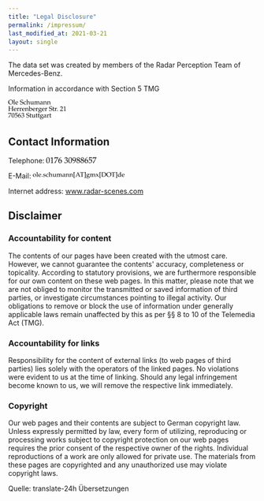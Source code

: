 ```yaml
---
title: "Legal Disclosure"
permalink: /impressum/
last_modified_at: 2021-03-21
layout: single
---
```


The data set was created by members of the Radar Perception Team of Mercedes-Benz.

Information in accordance with Section 5 TMG

![](../assets/address.png)

## Contact Information
Telephone: ![](../assets/phone.png)

E-Mail: ![](../assets/mail.png)

Internet address: www.radar-scenes.com

## Disclaimer
### Accountability for content
The contents of our pages have been created with the utmost care. However, we cannot guarantee the contents' accuracy, completeness or topicality. According to statutory provisions, we are furthermore responsible for our own content on these web pages. In this matter, please note that we are not obliged to monitor the transmitted or saved information of third parties, or investigate circumstances pointing to illegal activity. Our obligations to remove or block the use of information under generally applicable laws remain unaffected by this as per §§ 8 to 10 of the Telemedia Act (TMG).

### Accountability for links
Responsibility for the content of external links (to web pages of third parties) lies solely with the operators of the linked pages. No violations were evident to us at the time of linking. Should any legal infringement become known to us, we will remove the respective link immediately.

### Copyright
Our web pages and their contents are subject to German copyright law. Unless expressly permitted by law, every form of utilizing, reproducing or processing works subject to copyright protection on our web pages requires the prior consent of the respective owner of the rights. Individual reproductions of a work are only allowed for private use. The materials from these pages are copyrighted and any unauthorized use may violate copyright laws.

Quelle: translate-24h Übersetzungen
